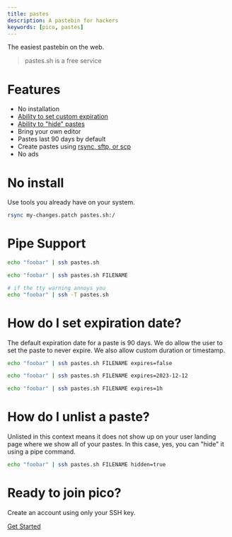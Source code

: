 ```yaml
---
title: pastes
description: A pastebin for hackers
keywords: [pico, pastes]
---
```


The easiest pastebin on the web.

> pastes.sh is a free service

# Features

- No installation
- [Ability to set custom expiration](#how-do-i-set-expiration-date)
- [Ability to "hide" pastes](#how-do-i-unlist-a-paste)
- Bring your own editor
- Pastes last 90 days by default
- Create pastes using [rsync, sftp, or scp](/file-uploads)
- No ads

# No install

Use tools you already have on your system.

```bash
rsync my-changes.patch pastes.sh:/
```

# Pipe Support

```bash
echo "foobar" | ssh pastes.sh

echo "foobar" | ssh pastes.sh FILENAME

# if the tty warning annoys you
echo "foobar" | ssh -T pastes.sh
```

# How do I set expiration date?

The default expiration date for a paste is 90 days. We do allow the user to set
the paste to never expire. We also allow custom duration or timestamp.

```bash
echo "foobar" | ssh pastes.sh FILENAME expires=false

echo "foobar" | ssh pastes.sh FILENAME expires=2023-12-12

echo "foobar" | ssh pastes.sh FILENAME expires=1h
```

# How do I unlist a paste?

Unlisted in this context means it does not show up on your user landing page
where we show all of your pastes. In this case, yes, you can "hide" it using a
pipe command.

```bash
echo "foobar" | ssh pastes.sh FILENAME hidden=true
```

# Ready to join pico?

<div class="flex flex-col items-center justify-center">
  <p>Create an account using only your SSH key.</p>
  <a href="/getting-started" class="btn-link">Get Started</a>
</div>
